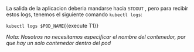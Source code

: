  La salida de la aplicacion deberia mandarse hacia `STDOUT` , pero para recibir estos logs, tenemos el siguiente  comando `kubectl logs`:

`kubectl logs $POD_NAME`{{execute T1}}

*Nota: Nosotros no necesitamos especificar el nombre del contenedor, por que hay un solo contenedor dentro del pod*
